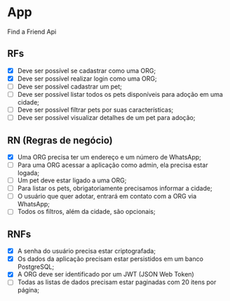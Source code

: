 # App

Find a Friend Api

## RFs

- [x] Deve ser possível se cadastrar como uma ORG;
- [x] Deve ser possível realizar login como uma ORG;
- [ ] Deve ser possível cadastrar um pet;
- [ ] Deve ser possível listar todos os pets disponíveis para adoção em uma cidade;
- [ ] Deve ser possível filtrar pets por suas características;
- [ ] Deve ser possível visualizar detalhes de um pet para adoção;

## RN (Regras de negócio)

- [x] Uma ORG precisa ter um endereço e um número de WhatsApp;
- [ ] Para uma ORG acessar a aplicação como admin, ela precisa estar logada;
- [ ] Um pet deve estar ligado a uma ORG;
- [ ] Para listar os pets, obrigatoriamente precisamos informar a cidade;
- [ ] O usuário que quer adotar, entrará em contato com a ORG via WhatsApp;
- [ ] Todos os filtros, além da cidade, são opcionais;

## RNFs

- [x] A senha do usuário precisa estar criptografada;
- [x] Os dados da aplicação precisam estar persistidos em um banco PostgreSQL;
- [x] A ORG deve ser identificado por um JWT (JSON Web Token)
- [ ] Todas as listas de dados precisam estar paginadas com 20 itens por página;